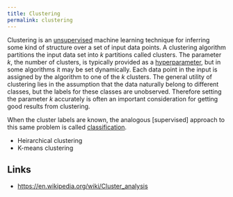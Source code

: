 ```yaml
---
title: Clustering
permalink: clustering
---
```


Clustering is an [unsupervised](unsupervised_learning) machine learning technique for inferring some kind of structure over a set of input data points. A clustering algorithm partitions the input data set into $k$ partitions called clusters. The parameter $k$, the number of clusters, is typically provided as a [hyperparameter](hyperparameter), but in some algorithms it may be set dynamically. Each data point in the input is assigned by the algorithm to one of the $k$ clusters. The general utility of clustering lies in the assumption that the data naturally belong to different classes, but the labels for these classes are unobserved. Therefore setting the parameter $k$ accurately is often an important consideration for getting good results from clustering.

When the cluster labels are known, the analogous [supervised] approach to this same problem is called [classification](classification).

* Heirarchical clustering
* K-means clustering

## Links

* <https://en.wikipedia.org/wiki/Cluster_analysis>
